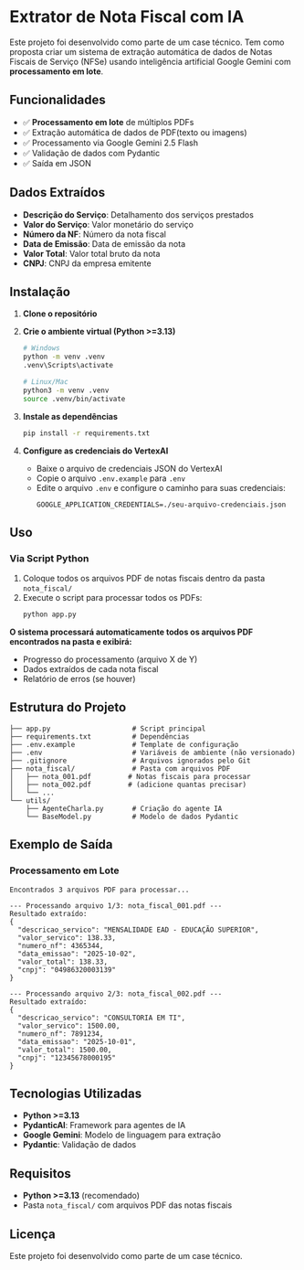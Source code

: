 # Extrator de Nota Fiscal com IA 
Este projeto foi desenvolvido como parte de um case técnico.
Tem como proposta criar um sistema de extração automática de dados de Notas Fiscais de Serviço (NFSe) usando inteligência artificial Google Gemini com **processamento em lote**.


## Funcionalidades

- ✅ **Processamento em lote** de múltiplos PDFs
- ✅ Extração automática de dados de PDF(texto ou imagens)
- ✅ Processamento via Google Gemini 2.5 Flash
- ✅ Validação de dados com Pydantic
- ✅ Saída em JSON


## Dados Extraídos

- **Descrição do Serviço**: Detalhamento dos serviços prestados
- **Valor do Serviço**: Valor monetário do serviço
- **Número da NF**: Número da nota fiscal
- **Data de Emissão**: Data de emissão da nota
- **Valor Total**: Valor total bruto da nota
- **CNPJ**: CNPJ da empresa emitente

## Instalação

1. **Clone o repositório**

2. **Crie o ambiente virtual (Python >=3.13)**
   ```bash
   # Windows
   python -m venv .venv
   .venv\Scripts\activate
   
   # Linux/Mac
   python3 -m venv .venv
   source .venv/bin/activate
   ```

3. **Instale as dependências**
   ```bash
   pip install -r requirements.txt
   ```

4. **Configure as credenciais do VertexAI**
   - Baixe o arquivo de credenciais JSON do VertexAI
   - Copie o arquivo `.env.example` para `.env`
   - Edite o arquivo `.env` e configure o caminho para suas credenciais:
     ```
     GOOGLE_APPLICATION_CREDENTIALS=./seu-arquivo-credenciais.json
     ```

## Uso

### Via Script Python

1. Coloque todos os arquivos PDF de notas fiscais dentro da pasta `nota_fiscal/`
2. Execute o script para processar todos os PDFs:
   ```bash
   python app.py
   ```
   
**O sistema processará automaticamente todos os arquivos PDF encontrados na pasta e exibirá:**
- Progresso do processamento (arquivo X de Y)
- Dados extraídos de cada nota fiscal
- Relatório de erros (se houver)

## Estrutura do Projeto

```
├── app.py                    # Script principal
├── requirements.txt          # Dependências
├── .env.example              # Template de configuração
├── .env                      # Variáveis de ambiente (não versionado)
├── .gitignore                # Arquivos ignorados pelo Git
├── nota_fiscal/              # Pasta com arquivos PDF
│   ├── nota_001.pdf         # Notas fiscais para processar
│   ├── nota_002.pdf         # (adicione quantas precisar)
│   └── ...
└── utils/
    ├── AgenteCharla.py       # Criação do agente IA
    └── BaseModel.py          # Modelo de dados Pydantic
```

## Exemplo de Saída

### Processamento em Lote
```
Encontrados 3 arquivos PDF para processar...

--- Processando arquivo 1/3: nota_fiscal_001.pdf ---
Resultado extraído:
{
  "descricao_servico": "MENSALIDADE EAD - EDUCAÇÃO SUPERIOR", 
  "valor_servico": 138.33,
  "numero_nf": 4365344,
  "data_emissao": "2025-10-02",
  "valor_total": 138.33,
  "cnpj": "04986320003139"
}

--- Processando arquivo 2/3: nota_fiscal_002.pdf ---
Resultado extraído:
{
  "descricao_servico": "CONSULTORIA EM TI",
  "valor_servico": 1500.00,
  "numero_nf": 7891234,
  "data_emissao": "2025-10-01", 
  "valor_total": 1500.00,
  "cnpj": "12345678000195"
}
```

## Tecnologias Utilizadas

- **Python >=3.13**
- **PydanticAI**: Framework para agentes de IA
- **Google Gemini**: Modelo de linguagem para extração
- **Pydantic**: Validação de dados


## Requisitos

- **Python >=3.13** (recomendado)
- Pasta `nota_fiscal/` com arquivos PDF das notas fiscais



## Licença

Este projeto foi desenvolvido como parte de um case técnico.